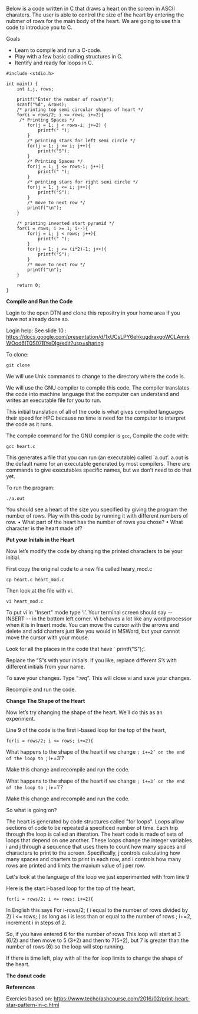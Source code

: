 Below is a code written in C that draws a heart on the screen in ASCII charaters. 
The user is able to control the size of the heart by entering the nubmer of rows for the main body of the heart.
We are going to use this code to introduce you to C. 

Goals
* Learn to compile and run a C-code.
* Play with a few basic coding structures in C.
* Itentify and ready for loops in C. 

```
#include <stdio.h>

int main() {
    int i,j, rows;

    printf("Enter the number of rows\n");
    scanf("%d", &rows);
    /* printing top semi circular shapes of heart */
    for(i = rows/2; i <= rows; i+=2){
     /* Printing Spaces */
        for(j = 1; j < rows-i; j+=2) {
            printf(" ");
        }
        /* printing stars for left semi circle */
        for(j = 1; j <= i; j++){
            printf("S");
        }
        /* Printing Spaces */
        for(j = 1; j <= rows-i; j++){
            printf(" ");
        }
        /* printing stars for right semi circle */
        for(j = 1; j <= i; j++){
            printf("S");
        }
        /* move to next row */
        printf("\n");
    }

    /* printing inverted start pyramid */
    for(i = rows; i >= 1; i--){
        for(j = i; j < rows; j++){
            printf(" ");
        }
        for(j = 1; j <= (i*2)-1; j++){
            printf("S");
        }
        /* move to next row */
        printf("\n");
    }

    return 0;
}
```


**Compile and Run the Code** 

Login to the open DTN and clone this repositry in your home area if you have not already done so. 

Login help: See slide 10 : https://docs.google.com/presentation/d/1xUCsLPY6ehkugdraxgoWCLAmrkWOod6IT0S07BYeDIg/edit?usp=sharing

To clone: 

```
git clone 

```

We will use Unix commands to change to the directory where the code is. 

We will use the GNU compiler to compile this code. The compiler translates the code into machine language that the computer can understand and writes an executable file for you to run. 

This initial translation of all of the code is what gives compiled languages their speed for HPC because no time is need for the computer to interpret the code as it runs. 

The compile command for the GNU compiler is `gcc`, Compile the code with:

```
gcc heart.c 

```
This generates a file that you can run (an executable) called `a.out’. a.out is the default name for an executable generated by most compilers. There are commands to give executables specific names, but we don’t need to do that yet. 

To run the program: 

```
./a.out
```

You should see a heart of the size you specified by giving the program the number of rows. 
Play with this code by running it with different numbers of row. 
•	What part of the heart has the number of rows you chose? 
•	What character is the heart made of? 

**Put your Initals in the Heart** 

Now let’s modify the code by changing the printed characters to be your initial. 

First copy the original code to a new file called heary_mod.c

```
cp heart.c heart_mod.c

```
Then look at the file with vi. 

```
vi heart_mod.c 

```
To put vi in "Insert" mode type ‘i’. Your terminal screen should say -- INSERT --  in the bottom left corner. Vi behaves a lot like any word processor when it is in Insert mode. You can move the cursor with the arrows and delete and add charters just like you would in MSWord, but your cannot move the cursor with your mouse. 

Look for all the places in the code that have ` printf("S");’.

Replace the “S”s with your initials. If you like, replace different S’s with different initials from your name. 

To save your changes. Type “:wq”.  This will close vi and save your changes. 

Recompile and run the code. 

**Change The Shape of the Heart**


Now let’s try changing the shape of the heart. We’ll do this as an experiment. 

Line 9 of the code is the first i-based loop for the top of the heart, 
```
for(i = rows/2; i <= rows; i+=2){

```

What happens to the shape of the heart if we change `; i+=2’ on the end of the loop to `; i+=3’?

Make this change and recompile and run the code. 
 
What happens to the shape of the heart if we change `; i+=3’ on the end of the loop to `; i+=1’?

Make this change and recompile and run the code. 

So what is going on? 


The heart is generated by code structures called "for loops". Loops allow sections of code to be repeated a specificed number of time. Each trip through the loop is called an itteration. The heart code is made of sets of loops that depend on one another. These loops change the integer variables i and j through a sequence that uses them to count how many spaces and characters to print to the screen. Specifically, j controls calculating how many spaces and charters to print in each row, and i controls how many rows are printed and limits the maxium value of j per row. 

Let's look at the language of the loop we just experimented with from line 9

Here is the start i-based loop for the top of the heart, 
```
for(i = rows/2; i <= rows; i+=2){

```
In English this says 
For
i-rows/2;  ( i equal to the number of rows divided by 2)
i <= rows; ( as long as i is less than or equal to the number of rows
; i+=2, increment i in steps of 2.  

So, if you have entered 6 for the number of rows 
This loop will start at 3 (6/2) and then move to 5 (3+2) and then to 7(5+2), but 7 is greater than the number of rows (6) so the loop will stop running. 




If there is time left, play with all the for loop limits to change the shape of the heart. 

**The donut code** 




**References**

Exercies based on: https://www.techcrashcourse.com/2016/02/print-heart-star-pattern-in-c.html


